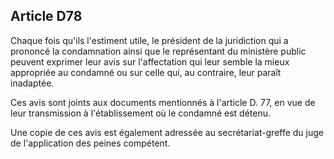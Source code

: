 Article D78
----
Chaque fois qu'ils l'estiment utile, le président de la juridiction qui a
prononcé la condamnation ainsi que le représentant du ministère public peuvent
exprimer leur avis sur l'affectation qui leur semble la mieux appropriée au
condamné ou sur celle qui, au contraire, leur paraît inadaptée.

Ces avis sont joints aux documents mentionnés à l'article D. 77, en vue de leur
transmission à l'établissement où le condamné est détenu.

Une copie de ces avis est également adressée au secrétariat-greffe du juge de
l'application des peines compétent.
